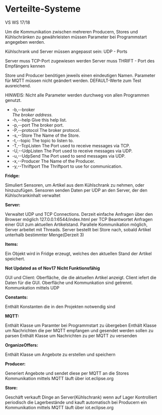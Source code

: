 # Verteilte-Systeme
VS WS 17/18

Um die Kommunikation zwischen mehreren Producern, Stores und Kühlschränken zu gewährleisten müssen Parameter bei Programmstart angegeben werden.

Kühlschrank und Server müssen angepasst sein: UDP - Ports

Server muss TCP-Port zugewiesen werden
Server muss THRIFT - Port des Empfängers kennen

Store und Producer benötigen jeweils einen eindeutigen Namen.
Parameter für MQTT müssen nicht geändert werden. DEFAULT-Werte zum Test ausreichend.


HINWEIS: Nicht alle Parameter werden durchweg von allen Programmen genutzt.


 * -b,--broker <ADDRESS>          The broker address.
 * -h,--help                      Give this help list.
 * -p,--port <PORT>               The broker port.
 * -P,--protocol <PROTO>          The broker protocol.
 * -s,--Store <STORE>             The Name of the Store.
 * -t,--topic <TOPIC>             The topic to listen to.
 * -T,--TcpListen <TCPLISTEN>     The Port used to receive messages via TCP.
 * -U,--UdpListen <UDPLISTEN>     The Port used to receive messages via UDP.
 * -u,--UdpSend <UDPSEND>         The Port used to send messages via UDP.
 * -x,--Producer <PRODUCER>       The Name of the Producer.
 * -y,--Thriftport <THRIFTPORT>   The Thriftport to use for communication.

**Fridge:**

Simuliert Sensoren, um Artikel aus dem Kühlschrank zu nehmen, oder hinzuzufügen.
Sensoren senden Daten per UDP an den Server, der den Kühlschrankinhalt verwaltet

**Server:**

Verwaltet UDP und TCP Connections.
Derzeit einfache Anfragen über den Browser möglich 127.0.0.1:6544/index.html per TCP
Beantwortet Anfragen einer GUI zum aktuellen Artikelstand.
Parallele Kommunikation möglich, Server arbeitet mit Threads.
Server bestellt bei Store nach, sobald Artikel unterhalb bestimmter Menge(Derzeit 3)

**Items:**

Ein Objekt wird in Fridge erzeugt, welches den aktuellen Stand der Artikel speichert. 

**Not Updated as of Nov17** **Nicht Funktionsfähig**

GUI und Client:
Oberfläche, die die aktuellen Artikel anzeigt. 
Client iefert die Daten für die GUI. Oberfläche und Kommunkation sind getrennt. Kommunkation mittels UDP

**Constants:**

Enthält Konstanten die in den Projekten notwendig sind

**MQTT:**

Enthält Klasse um Paramter bei Programmstart zu übergeben
Enthält Klasse um Nachrichten die per MQTT empfangen und gesendet werden sollen zu parsen
Enthält Klasse um Nachrichten zu per MQTT zu versenden

**OrganizeOffers:**

Enthält Klasse um Angebote zu erstellen und speichern

**Producer:**

Generiert Angebote und sendet diese per MQTT an die Stores
Kommunikation mittels MQTT läuft über iot.eclipse.org

**Store:**

Geschäft verkauft Dinge an Server(Kühlschrank) wenn auf Lager
Kontrolliert periodisch die Lagerbestände und kauft automatisch bei Producern ein
Kommunikation mittels MQTT läuft über iot.eclipse.org
